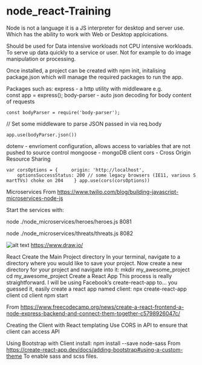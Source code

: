# node_react-Training
 
 Node is not a language it is a JS interpreter for desktop and server use. Which has the ability to work with Web or Desktop applcications.

Should be used for Data intensive workloads not CPU intensive workloads.
To serve up data quickly to a service or user. Not for example to do image manipulation or processing.

Once installed, a project can be created with npm init, initalising package.json which will manage the required packages to run the app.

Packages such as:
express - a http utility with middleware e.g. 
const app = express();
body-parser - auto json decoding for body content of requests

```const bodyParser = require('body-parser');```

// Set some middleware to parse JSON passed in via req.body

```app.use(bodyParser.json())```

dotenv -  envrioment configuration, allows access to variables that are not pushed to source control
mongoose - mongoDB client
cors - Cross Origin Resource Sharing

``var corsOptions = {
    origin: 'http://localhost',
    optionsSuccessStatus: 200 // some legacy browsers (IE11, various SmartTVs) choke on 204 
  }
app.use(cors(corsOptions))``

Microservices
From <https://www.twilio.com/blog/building-javascript-microservices-node-js> 

Start the services with:

node ./node_microservices/heroes/heroes.js 8081

node ./node_microservices/threats/threats.js 8082


![alt text](https://i.imgur.com/Ab0Llss.png, "Microservices, Heroes and Threats, with internal methods.")
https://www.draw.io/

 
React
Create the Main Project directory
In your terminal, navigate to a directory where you would like to save your project. Now create a new directory for your project and navigate into it:
mkdir my_awesome_project
cd my_awesome_project
Create a React App
This process is really straightforward.
I will be using Facebook’s create-react-app to… you guessed it, easily create a react app named client:
npx create-react-app client
cd client
npm start

From <https://www.freecodecamp.org/news/create-a-react-frontend-a-node-express-backend-and-connect-them-together-c5798926047c/> 

Creating the Client with React templating
Use CORS in API to ensure that client can access API

Using Bootstrap with Client install:
npm install --save node-sass
From <https://create-react-app.dev/docs/adding-bootstrap#using-a-custom-theme> 
To enable sass and scss files.
